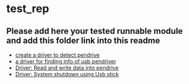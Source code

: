 # test_rep
## Please add here your tested runnable module and add this folder link into this readme

- [create a driver to detect pendrive](https://github.com/LINNBD/test_rep/tree/master/test_folder/pendrive_driver) <br>
- [a driver for finding info of usb pendriver](https://github.com/LINNBD/test_rep/tree/master/test_folder/Usb_info) <br>
- [ Driver: Read and write data into pendrive](https://github.com/LINNBD/test_rep/tree/master/test_folder/read_write_Usb) <br>
- [Driver: System shutdown using Usb stick](https://github.com/LINNBD/test_rep/tree/master/test_folder/PcControlWithUsb) <br>

